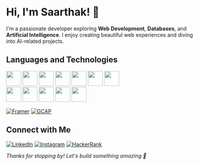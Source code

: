# Hi, I'm Saarthak! 👋
I'm a passionate developer exploring **Web Development**, **Databases**, and **Artificial Intelligence**. I enjoy creating beautiful web experiences and diving into AI-related projects.

## Languages and Technologies

<p>
  <img src="https://img.shields.io/badge/-Python-3776AB?style=for-the-badge&logo=python&logoColor=white" height="40"/>
  <img src="https://img.shields.io/badge/-Java-007396?style=for-the-badge&logo=java&logoColor=white" height="40"/>
  <img src="https://img.shields.io/badge/-JavaScript-F7DF1E?style=for-the-badge&logo=javascript&logoColor=black" height="40"/>
  <img src="https://img.shields.io/badge/-C-00599C?style=for-the-badge&logo=c&logoColor=white" height="40"/>
  <img src="https://img.shields.io/badge/-C++-00599C?style=for-the-badge&logo=c%2B%2B&logoColor=white" height="40"/>
  <img src="https://img.shields.io/badge/-HTML5-E34F26?style=for-the-badge&logo=html5&logoColor=white" height="40"/>
  <img src="https://img.shields.io/badge/-CSS3-1572B6?style=for-the-badge&logo=css3&logoColor=white" height="40"/><br>

  <img src="https://img.shields.io/badge/-React-61DAFB?style=for-the-badge&logo=react&logoColor=black" height="40"/>
  <img src="https://img.shields.io/badge/-Figma-F24E1E?style=for-the-badge&logo=figma&logoColor=white" height="40"/>
  <img src="https://img.shields.io/badge/-Google_Cloud-FBBB00?style=for-the-badge&logo=google-cloud&logoColor=white" height="40"/>
  <img src="https://img.shields.io/badge/-Rasa-FF5C5C?style=for-the-badge&logo=rasa&logoColor=white" height="40"/>
  <img src="https://img.shields.io/badge/-Canva-07B4F8?style=for-the-badge&logo=canva&logoColor=white" height="40"/>
</p>

[![Framer](https://img.shields.io/badge/Framer-05F?style=for-the-badge&logo=framer&logoColor=white)](https://www.framer.com/)
[![GCAP](https://img.shields.io/badge/GCAP-Certified-blue?style=for-the-badge&logo=google&logoColor=white)](https://gcap.com)




## Connect with Me

[![LinkedIn](https://img.shields.io/badge/-LinkedIn-0A66C2?style=flat&logo=linkedin&logoColor=white)](https://linkedin.com/in/saarthak-kulkarni-7a355b31b)
[![Instagram](https://img.shields.io/badge/-Instagram-E4405F?style=flat&logo=instagram&logoColor=white)](https://instagram.com/saaarthak_27)
[![HackerRank](https://img.shields.io/badge/-HackerRank-2EC866?style=flat&logo=hackerrank&logoColor=white)](https://www.hackerrank.com/saarthakrkulkar1)

*Thanks for stopping by! Let's build something amazing 🚀*
